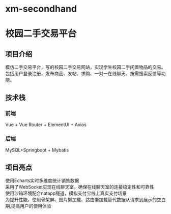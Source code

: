 # xm-secondhand
# 校园二手交易平台
## 项目介绍
模仿二手交易平台，写的校园二手交易网站，实现学生校园二手闲置物品的交易。包括用户登录注册，发布商品、发帖、求购、一对一在线聊天、按需搜索反馈等功能。
## 技术栈
### 前端
Vue + Vue Router + ElementUI + Axios 
### 后端
MySQL+Springboot + Mybatis
## 项目亮点
使用Echarts实时多维度统计销售数据  
采用了WebSocket实现在线聊天室，确保在线聊天室的连接稳定性和可靠性  
使用沙箱环境配合natapp隧道，模拟支付宝线上真实支付场景  
为提升性能，使用骨架屏、图片懒加载、路由懒加载替代数据从请求到展示的空白期,提高用户的使用体验   
